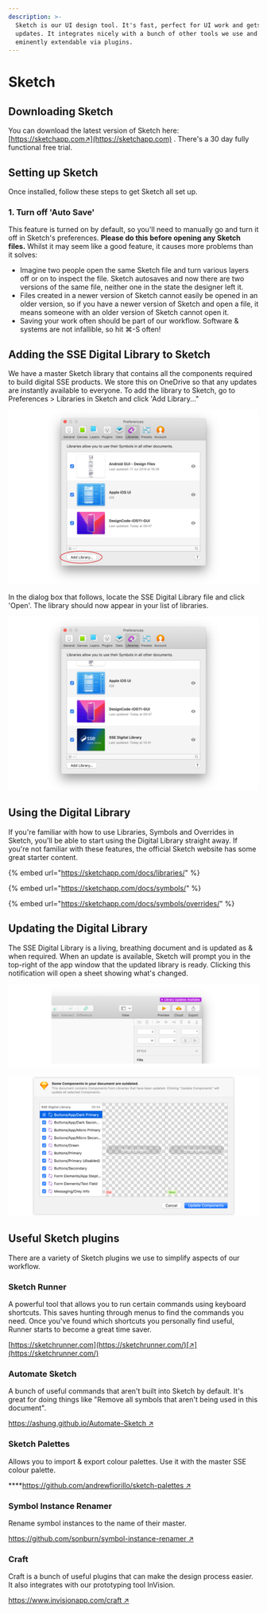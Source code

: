 ```yaml
---
description: >-
  Sketch is our UI design tool. It's fast, perfect for UI work and gets regular
  updates. It integrates nicely with a bunch of other tools we use and is
  eminently extendable via plugins.
---
```


# Sketch

## Downloading Sketch

You can download the latest version of Sketch here: [https://sketchapp.com↗](https://sketchapp.com) . There's a 30 day fully functional free trial.

## Setting up Sketch

Once installed, follow these steps to get Sketch all set up.

### 1. Turn off 'Auto Save'

This feature is turned on by default, so you'll need to manually go and turn it off in Sketch's preferences. **Please do this before opening any Sketch files.** Whilst it may seem like a good feature, it causes more problems than it solves:

* Imagine two people open the same Sketch file and turn various layers off or on to inspect the file. Sketch autosaves and now there are two versions of the same file, neither one in the state the designer left it.
* Files created in a newer version of Sketch cannot easily be opened in an older version, so if you have a newer version of Sketch and open a file, it means someone with an older version of Sketch cannot open it.
* Saving your work often should be part of our workflow. Software & systems are not infallible, so hit ⌘-S often!

## Adding the SSE Digital Library to Sketch

We have a master Sketch library that contains all the components required to build digital SSE products. We store this on OneDrive so that any updates are instantly available to everyone. To add the library to Sketch, go to Preferences &gt; Libraries in Sketch and click 'Add Library..."

![](../../.gitbook/assets/sketch-add-library.jpg)

In the dialog box that follows, locate the SSE Digital Library file and click 'Open'. The library should now appear in your list of libraries.

![](../../.gitbook/assets/sketch-library-added.jpg)

## Using the Digital Library

If you're familiar with how to use Libraries, Symbols and Overrides in Sketch, you'll be able to start using the Digital Library straight away. If you're not familiar with these features, the official Sketch website has some great starter content.

{% embed url="https://sketchapp.com/docs/libraries/" %}

{% embed url="https://sketchapp.com/docs/symbols/" %}

{% embed url="https://sketchapp.com/docs/symbols/overrides/" %}

## Updating the Digital Library

The SSE Digital Library is a living, breathing document and is updated as & when required. When an update is available, Sketch will prompt you in the top-right of the app window that the updated library is ready. Clicking this notification will open a sheet showing what's changed.

![When you see this, updates are available!](../../.gitbook/assets/lib-update-available.jpg)

![A sheet explains what&apos;s new in this version of the Library.](../../.gitbook/assets/lib-update-details.jpg)

## Useful Sketch plugins

There are a variety of Sketch plugins we use to simplify aspects of our workflow.

### Sketch Runner

A powerful tool that allows you to run certain commands using keyboard shortcuts. This saves hunting through menus to find the commands you need. Once you've found which shortcuts you personally find useful, Runner starts to become a great time saver.

[https://sketchrunner.com](https://sketchrunner.com/)[↗](https://sketchrunner.com/)

### Automate Sketch

A bunch of useful commands that aren't built into Sketch by default. It's great for doing things like "Remove all symbols that aren't being used in this document".

[https://ashung.github.io/Automate-Sketch ↗](https://ashung.github.io/Automate-Sketch)

### Sketch Palettes

Allows you to import & export colour palettes. Use it with the master SSE colour palette.

\*\*\*\*[https://github.com/andrewfiorillo/sketch-palettes ↗](https://github.com/andrewfiorillo/sketch-palettes)

### Symbol Instance Renamer

Rename symbol instances to the name of their master.

[https://github.com/sonburn/symbol-instance-renamer ↗](https://github.com/sonburn/symbol-instance-renamer)

### Craft

Craft is a bunch of useful plugins that can make the design process easier. It also integrates with our prototyping tool InVision.

[https://www.invisionapp.com/craft ↗](https://www.invisionapp.com/craft)



